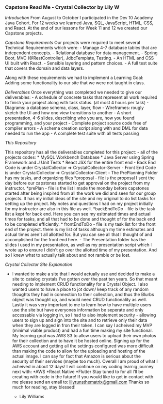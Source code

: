### Capstone Read Me - Crystal Collector by Lily W ###

*Introduction*
From August to October I participated in the Dev 10 Academy Java Cohort.
For 12 weeks we learned Java, SQL, JavaScript, HTML, CSS, and React.
At the end of our lessons for Week 11 and 12 we created our Capstone projects.

*Capstone Requirements*
Our projects were required to meet several Technical Requirements which were:
    - Manage 4-7 database tables that are independent concepts. 
    - Relational database for data management.
    - Spring Boot, MVC (@RestController), JdbcTemplate, Testing.
    - An HTML and CSS UI built with React.
    - Sensible layering and pattern choices.
    - A full test suite that covers the domain and data layers.

Along with these requirements we had to implement a Learning Goal:
Adding some functionality to our site that we were not taught in class.

*Deliverables*
Once everything was completed we needed to give our deliverables:
    - A schedule of concrete tasks that represent all work required to 
        finish your project along with task status. (at most 4 hours per task)
    - Diagrams: a database schema, class, layer, flow
    - Wireframes: rougly sketch the UI and how one view transitions to another
    - A short presentation, 4-6 slides, describing who you are, how you found
        programming, and your project
    - Complete project source code free of compiler errors
    - A schema creation script along with and DML for data needed to run the app
    - A complete test suite with all tests passing

*This Repository*

This repository has all the deliverables completed for this project:
    - all of the projects codes:
        * MySQL Workbench Database
        * Java Server using Spring Framework and J Unit Tests
        * React JSX for the entire front end
    - Back End Code is under CrystalCollector => CrystalCollector-Server
    - Front End Code is under CrystalCollector => CrystalCollector-Client
    - The PrePlanning Folder has my tasks, and organizing files
        *proposal - file is the proposal I sent the day before our capstones 
            started to get approval on the project from my instructor.
        *prePlan - file is the list I made the monday before capstones started
            after being inspired from all the work we did and seen for our 
            group projects. It has my initial ideas of the site and my 
            original to do list tasks for setting up the project.
            My notes and questions I had on my project initially for my 
            instructor are also in this file as well.
        *backEndToDo - file is the task list a kept for back end. Here you 
            can see my esitmated times and actual times for tasks, and
            all that had to be done and thought of for the back end to be 
            completed efficiently.
        * frontEndToDo - file is my task list for the front end of the project.
            there is my list of tasks although my time estimates and actual 
            times aren't all allotted for. But you can see all that I thought of
            and accomplished for the front end here.
    - The Presentation folder has the slides i used in my presentation, as well
        as my presentation script which I wrote up to ensure I didn't go over 
        the allotted time of my presentation. And so I knew what to actually 
        talk about and not ramble or be lost.

*Crystal Collector Site Explanation*
- I wanted to make a site that I would actually use and decided to make a site
    to catalog crystals I've gotten over the past ten years. So that meant 
    needing to implement CRUD functionality for a Crystal Object. I also 
    wanted users to have a place to jot down/ keep track of any random thoughts 
    they had in connection to their collection, and thus the Blurbs object was 
    thought up, and would need CRUD functionality as well. Lastly it was very 
    important to me to learn how to have multiple users use the site but have 
    everyones information be seperate and only accessable via logging in, so I 
    had to also implement security - allowing users to sign up and sign into the
    site and to retrieve only their data when they are logged in fron their token.
I can say I acheived my MVP (minimal viable product) and had a fun time 
    making my site functional. My learning goal was AWS S3 to allow users
    to upload their own photos for their collection and to have it be 
    hosted online. Signing up for the AWS account and getting all the settings
    configured was more difficult than making the code to allow for the 
    uploading and hosting of the actual image. I can say for fact that 
    Amazon is serious about the security of their services (maybe too much).
Overall I am proud of what I acheived in about 12 days! I will continue on 
    my coding learnig journey next with:
        *AWS 
        *React Native
        *Flutter
Stay tuned to for all I'll be creating with code in the future!
    If you would like to get in contact with me please send an email to:
        lilyrunsthematrix@gmail.com
    Thanks so much for reading, stay blessed!

    - Lily Williams